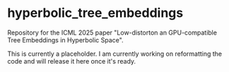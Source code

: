 # hyperbolic_tree_embeddings
Repository for the ICML 2025 paper "Low-distorton an GPU-compatible Tree Embeddings in Hyperbolic Space".

This is currently a placeholder. I am currently working on reformatting the code and will release it here once it's ready.

